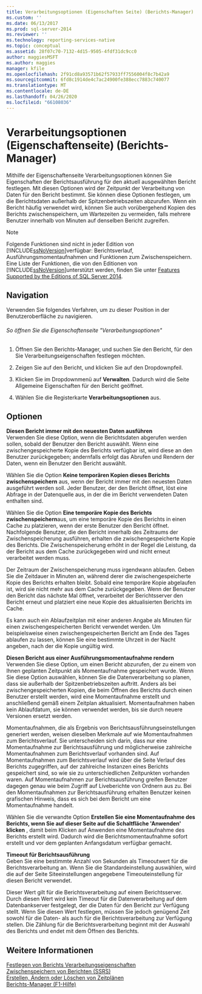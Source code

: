 ```yaml
---
title: Verarbeitungsoptionen (Eigenschaften Seite) (Berichts-Manager) | Microsoft-Dokumentation
ms.custom: ''
ms.date: 06/13/2017
ms.prod: sql-server-2014
ms.reviewer: ''
ms.technology: reporting-services-native
ms.topic: conceptual
ms.assetid: 28f07c70-7132-4d15-9505-4fdf31dc9cc0
author: maggiesMSFT
ms.author: maggies
manager: kfile
ms.openlocfilehash: 2f91cd8a93571b62f57933ff7556004f8c7b42a9
ms.sourcegitcommit: 6fd8c1914de4c7ac24900fe388ecc7883c740077
ms.translationtype: MT
ms.contentlocale: de-DE
ms.lasthandoff: 04/26/2020
ms.locfileid: "66108036"
---
```

# <a name="processing-options-properties-page-report-manager"></a>Verarbeitungsoptionen (Eigenschaftenseite) (Berichts-Manager)
  Mithilfe der Eigenschaftenseite Verarbeitungsoptionen können Sie Eigenschaften der Berichtsausführung für den aktuell ausgewählten Bericht festlegen. Mit diesen Optionen wird der Zeitpunkt der Verarbeitung von Daten für den Bericht bestimmt. Sie können diese Optionen festlegen, um die Berichtsdaten außerhalb der Spitzenbetriebszeiten abzurufen. Wenn ein Bericht häufig verwendet wird, können Sie auch vorübergehend Kopien des Berichts zwischenspeichern, um Wartezeiten zu vermeiden, falls mehrere Benutzer innerhalb von Minuten auf denselben Bericht zugreifen.  
  
> [!NOTE]  
>  Folgende Funktionen sind nicht in jeder Edition von [!INCLUDE[ssNoVersion](../includes/ssnoversion-md.md)]verfügbar: Berichtsverlauf, Ausführungsmomentaufnahmen und Funktionen zum Zwischenspeichern. Eine Liste der Funktionen, die von den Editionen von [!INCLUDE[ssNoVersion](../includes/ssnoversion-md.md)]unterstützt werden, finden Sie unter [Features Supported by the Editions of SQL Server 2014](../../2014/getting-started/features-supported-by-the-editions-of-sql-server-2014.md).  
  
## <a name="navigation"></a>Navigation  
 Verwenden Sie folgendes Verfahren, um zu dieser Position in der Benutzeroberfläche zu navigieren.  
  
###### <a name="to-open-the-processing-options-properties-page"></a>So öffnen Sie die Eigenschaftenseite "Verarbeitungsoptionen"  
  
1.  Öffnen Sie den Berichts-Manager, und suchen Sie den Bericht, für den Sie Verarbeitungseigenschaften festlegen möchten.  
  
2.  Zeigen Sie auf den Bericht, und klicken Sie auf den Dropdownpfeil.  
  
3.  Klicken Sie im Dropdownmenü auf **Verwalten**. Dadurch wird die Seite Allgemeine Eigenschaften für den Bericht geöffnet.  
  
4.  Wählen Sie die Registerkarte **Verarbeitungsoptionen** aus.  
  
## <a name="options"></a>Optionen  
 **Diesen Bericht immer mit den neuesten Daten ausführen**  
 Verwenden Sie diese Option, wenn die Berichtsdaten abgerufen werden sollen, sobald der Benutzer den Bericht auswählt. Wenn eine zwischengespeicherte Kopie des Berichts verfügbar ist, wird diese an den Benutzer zurückgegeben; andernfalls erfolgt das Abrufen und Rendern der Daten, wenn ein Benutzer den Bericht auswählt.  
  
 Wählen Sie die Option **Keine temporären Kopien dieses Berichts zwischenspeichern** aus, wenn der Bericht immer mit den neuesten Daten ausgeführt werden soll. Jeder Benutzer, der den Bericht öffnet, löst eine Abfrage in der Datenquelle aus, in der die im Bericht verwendeten Daten enthalten sind.  
  
 Wählen Sie die Option **Eine temporäre Kopie des Berichts zwischenspeichern**aus, um eine temporäre Kopie des Berichts in einen Cache zu platzieren, wenn der erste Benutzer den Bericht öffnet. Nachfolgende Benutzer, die den Bericht innerhalb des Zeitraums der Zwischenspeicherung ausführen, erhalten die zwischengespeicherte Kopie des Berichts. Die Zwischenspeicherung erhöht in der Regel die Leistung, da der Bericht aus dem Cache zurückgegeben wird und nicht erneut verarbeitet werden muss.  
  
 Der Zeitraum der Zwischenspeicherung muss irgendwann ablaufen. Geben Sie die Zeitdauer in Minuten an, während derer die zwischengespeicherte Kopie des Berichts erhalten bleibt. Sobald eine temporäre Kopie abgelaufen ist, wird sie nicht mehr aus dem Cache zurückgegeben. Wenn der Benutzer den Bericht das nächste Mal öffnet, verarbeitet der Berichtsserver den Bericht erneut und platziert eine neue Kopie des aktualisierten Berichts im Cache.  
  
 Es kann auch ein Ablaufzeitplan mit einer anderen Angabe als Minuten für einen zwischengespeicherten Bericht verwendet werden. Um beispielsweise einen zwischengespeicherten Bericht am Ende des Tages ablaufen zu lassen, können Sie eine bestimmte Uhrzeit in der Nacht angeben, nach der die Kopie ungültig wird.  
  
 **Diesen Bericht aus einer Ausführungsmomentaufnahme rendern**  
 Verwenden Sie diese Option, um einen Bericht abzurufen, der zu einem von Ihnen geplanten Zeitpunkt als Momentaufnahme gespeichert wurde. Wenn Sie diese Option auswählen, können Sie die Datenverarbeitung so planen, dass sie außerhalb der Spitzenbetriebszeiten auftritt. Anders als bei zwischengespeicherten Kopien, die beim Öffnen des Berichts durch einen Benutzer erstellt werden, wird eine Momentaufnahme erstellt und anschließend gemäß einem Zeitplan aktualisiert. Momentaufnahmen haben kein Ablaufdatum, sie können verwendet werden, bis sie durch neuere Versionen ersetzt werden.  
  
 Momentaufnahmen, die als Ergebnis von Berichtsausführungseinstellungen generiert werden, weisen dieselben Merkmale auf wie Momentaufnahmen zum Berichtsverlauf. Sie unterscheiden sich darin, dass nur eine Momentaufnahme zur Berichtsausführung und möglicherweise zahlreiche Momentaufnahmen zum Berichtsverlauf vorhanden sind. Auf Momentaufnahmen zum Berichtsverlauf wird über die Seite Verlauf des Berichts zugegriffen, auf der zahlreiche Instanzen eines Berichts gespeichert sind, so wie sie zu unterschiedlichen Zeitpunkten vorhanden waren. Auf Momentaufnahmen zur Berichtsausführung greifen Benutzer dagegen genau wie beim Zugriff auf Liveberichte von Ordnern aus zu. Bei den Momentaufnahmen zur Berichtsausführung erhalten Benutzer keinen grafischen Hinweis, dass es sich bei dem Bericht um eine Momentaufnahme handelt.  
  
 Wählen Sie die verwandte Option **Erstellen Sie eine Momentaufnahme des Berichts, wenn Sie auf dieser Seite auf die Schaltfläche 'Anwenden' klicken** , damit beim Klicken auf Anwenden eine Momentaufnahme des Berichts erstellt wird. Dadurch wird die Berichtsmomentaufnahme sofort erstellt und vor dem geplanten Anfangsdatum verfügbar gemacht.  
  
 **Timeout für Berichtsausführung**  
 Geben Sie eine bestimmte Anzahl von Sekunden als Timeoutwert für die Berichtsverarbeitung an. Wenn Sie die Standardeinstellung auswählen, wird die auf der Seite Siteeinstellungen angegebene Timeouteinstellung für diesen Bericht verwendet.  
  
 Dieser Wert gilt für die Berichtsverarbeitung auf einem Berichtsserver. Durch diesen Wert wird kein Timeout für die Datenverarbeitung auf dem Datenbankserver festgelegt, der die Daten für den Bericht zur Verfügung stellt. Wenn Sie diesen Wert festlegen, müssen Sie jedoch genügend Zeit sowohl für die Daten- als auch für die Berichtsverarbeitung zur Verfügung stellen. Die Zählung für die Berichtsverarbeitung beginnt mit der Auswahl des Berichts und endet mit dem Öffnen des Berichts.  
  
## <a name="see-also"></a>Weitere Informationen  
 [Festlegen von Berichts Verarbeitungseigenschaften](report-server/set-report-processing-properties.md)   
 [Zwischenspeichern von Berichten (SSRS)](report-server/caching-reports-ssrs.md)   
 [Erstellen, Ändern oder Löschen von Zeitplänen](subscriptions/create-modify-and-delete-schedules.md)   
 [Berichts-Manager (F1-Hilfe)](../../2014/reporting-services/report-manager-f1-help.md)  
  
  

